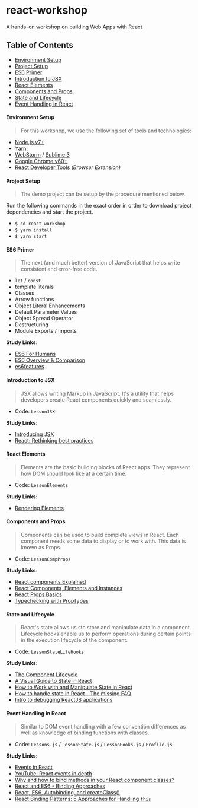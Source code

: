 react-workshop
===
A hands-on workshop on building Web Apps with React


## Table of Contents
* [Environment Setup](#environment-setup)
* [Project Setup](#project-setup)
* [ES6 Primer](#es6-primer)
* [Introduction to JSX](#introduction-to-jsx)
* [React Elements](#react-elements)
* [Components and Props](#components-and-props)
* [State and Lifecycle](#state-and-lifecycle)
* [Event Handling in React](#event-handling-in-react)


#### Environment Setup
> For this workshop, we use the following set of tools and technologies:
* [Node.js v7+](https://nodejs.org/en/download/)
* [Yarn!](https://yarnpkg.com/en/docs/install#debian-stable)
* [WebStorm](https://www.jetbrains.com/webstorm/) / [Sublime 3](https://www.sublimetext.com/3)
* [Google Chrome v60+](https://www.google.com/intl/en/chrome/browser/)
* [React Developer Tools](https://github.com/facebook/react-devtools) _(Browser Extension)_

#### Project Setup
> The demo project can be setup by the procedure mentioned below.

Run the following commands in the exact order in order to download project dependencies and start the project.
* `$ cd react-workshop`
* `$ yarn install`
* `$ yarn start`


#### ES6 Primer
> The next (and much better) version of JavaScript that helps write consistent and error-free code.
* `let` / `const`
* template literals
* Classes
* Arrow functions
* Object Literal Enhancements
* Default Parameter Values
* Object Spread Operator
* Destructuring
* Module Exports / Imports

**Study Links**:
 * [ES6 For Humans](https://github.com/metagrover/ES6-for-humans)
 * [ES6 Overview & Comparison](http://es6-features.org/#Constants)
 * [es6features](https://github.com/lukehoban/es6features)


#### Introduction to JSX
> JSX allows writing Markup in JavaScript. It's a utility that helps developers create React components quickly and seamlessly.
* Code: `LessonJSX`

**Study Links**:
* [Introducing JSX](https://reactjs.org/docs/introducing-jsx.html)
* [React: Rethinking best practices](https://youtu.be/x7cQ3mrcKaY)


#### React Elements
> Elements are the basic building blocks of React apps. They represent how DOM should look like at a certain time.
* Code: `LessonElements`

**Study Links**:
* [Rendering Elements](https://reactjs.org/docs/rendering-elements.html)


#### Components and Props
> Components can be used to build complete views in React. Each component needs some data to display or to work with.
This data is known as Props.
* Code: `LessonCompProps`

**Study Links**:
* [React components Explained](https://codeburst.io/react-components-explained-96718311f20b)
* [React Components, Elements and Instances](https://reactjs.org/blog/2015/12/18/react-components-elements-and-instances.html)
* [React Props Basics](https://kolosek.com/react-props-basic/)
* [Typechecking with PropTypes](https://reactjs.org/docs/typechecking-with-proptypes.html)

#### State and Lifecycle
> React's state allows us sto store and manipulate data in a component. Lifecycle hooks enable us to perform operations during certain points in the execution lifecycle of the component.
* Code: `LessonStateLifeHooks`

**Study Links**:
* [The Component Lifecycle](https://www.kirupa.com/react/component_lifecycle.htm)
* [A Visual Guide to State in React](https://daveceddia.com/visual-guide-to-state-in-react/)
* [How to Work with and Manipulate State in React](https://www.sitepoint.com/work-with-and-manipulate-state-in-react/)
* [How to handle state in React - The missing FAQ](https://medium.com/react-ecosystem/how-to-handle-state-in-react-6f2d3cd73a0c)
* [Intro to debugging ReactJS applications](https://medium.com/@baphemot/intro-to-debugging-reactjs-applications-67cf7a50b3dd)

#### Event Handling in React
> Similar to DOM event handling with a few convention differences as well as knowledge of binding functions with classes.
* Code: `Lessons.js` / `LessonState.js` / `LessonHooks.js` / `Profile.js`

**Study Links**:
* [Events in React](https://www.kirupa.com/react/events_in_react.htm)
* [YouTube: React events in depth](https://youtu.be/dRo_egw7tBc)
* [Why and how to bind methods in your React component classes?](https://reactkungfu.com/2015/07/why-and-how-to-bind-methods-in-your-react-component-classes/)
* [React and ES6 - Binding Approaches](http://egorsmirnov.me/2015/08/16/react-and-es6-part3.html)
* [React, ES6, Autobinding, and createClass()](https://blog.andrewray.me/react-es6-autobinding-and-createclass/)
* [React Binding Patterns: 5 Approaches for Handling `this`](https://medium.freecodecamp.org/react-binding-patterns-5-approaches-for-handling-this-92c651b5af56)
